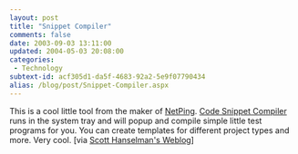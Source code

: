 ```yaml
---
layout: post
title: "Snippet Compiler"
comments: false
date: 2003-09-03 13:11:00
updated: 2004-05-03 20:08:00
categories:
 - Technology
subtext-id: acf305d1-da5f-4683-92a2-5e9f07790434
alias: /blog/post/Snippet-Compiler.aspx
---
```



This is a cool little tool from the maker of [NetPing](http://www.sliver.com/dotnet/netping/). [Code Snippet Compiler](http://www.sliver.com/dotnet/SnippetCompiler/) runs in the system tray and will popup and compile simple little test programs for you. You can create templates for different project types and more. Very cool. [via [Scott Hanselman's Weblog](http://radio.weblogs.com/0106747/)]
